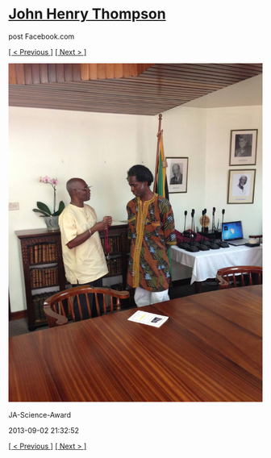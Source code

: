 # [John Henry Thompson](../README.md)
post Facebook.com

[[ < Previous ]](2013-09-02-46.md) [[ Next > ]](2013-09-02-48.md)

[![](../media/2013-09-02/JA-Science-Award-36.jpg)](../README.md)

JA-Science-Award

2013-09-02 21:32:52

[[ < Previous ]](2013-09-02-46.md) [[ Next > ]](2013-09-02-48.md)